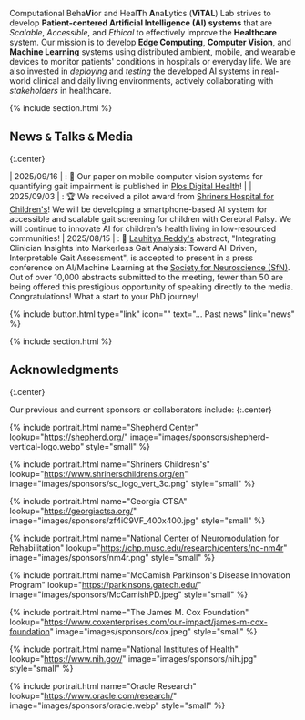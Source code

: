 ---
---

<!-- {% capture recruiting %}
Currently, we are actively recruiting <u>1 - 2 Ph.D. students</u> from *[Emory CS](https://computerscience.emory.edu/graduate/admissions/index.html)* and *[GT ML](https://ml.gatech.edu/phd/admissions)* programs. Please contact [Dr. Kwon](mailto:hyeokhyen.kwon@gatech.edu) or apply for those programs, if you are interested in **Computer Vision**, **Ubiquitous Computing**, and **Machine Learning** techniques for **Health Analytics**.
{% endcapture %}
{% capture content %} {{ recruiting }}{% endcapture %}
{% include alert.html type="tip" content=content %} -->

Computational Beha**Vi**or and Heal**T**h **A**na**L**ytics (**ViTAL**) Lab strives to develop **Patient-centered Artificial Intelligence (AI) systems** that are *Scalable*, *Accessible*, and *Ethical* to effectively improve the **Healthcare** system. 
Our mission is to develop **Edge Computing**, **Computer Vision**, and **Machine Learning** systems using distributed ambient, mobile, and wearable devices to monitor patients' conditions in hospitals or everyday life. We are also invested in *deploying* and *testing* the developed AI systems in real-world clinical and daily living environments, actively collaborating with *stakeholders* in healthcare.

{% include section.html %}

## News $\mathtt{\&}$ Talks $\mathtt{\&}$ Media
{:.center}

<style>
td, th {
   border: none!important;
}
</style>
| 2025/09/16 | : 📖 Our paper on mobile computer vision systems for quantifying gait impairment is published in [Plos Digital Health](https://journals.plos.org/digitalhealth/article?id=10.1371/journal.pdig.0001004)! |
| 2025/09/03 | : 🏆 We received a pilot award from [Shriners Hospital for Children's](https://www.shrinerschildrens.org/en)! We will be developing a smartphone-based AI system for accessible and scalable gait screening for children with Cerebral Palsy. We will continue to innovate AI for children's health living in low-resourced communities!
| 2025/08/15 | : 🎉 [Lauhitya Reddy's](https://kwonvitallab.github.io/members/phd-students/lauhitya-reddy.html) abstract, "Integrating Clinician Insights into Markerless Gait Analysis: Toward AI-Driven, Interpretable Gait Assessment", is accepted to present in a press conference on AI/Machine Learning at the [Society for Neuroscience (SfN)](https://www.sfn.org/). Out of over 10,000 abstracts submitted to the meeting, fewer than 50 are being offered this prestigious opportunity of speaking directly to the media. Congratulations! What a start to your PhD journey!

{%
  include button.html
  type="link"
  icon=""
  text="... Past news"
  link="news"
%}

{% include section.html %}


## Acknowledgments
{:.center}

Our previous and current sponsors or collaborators include:
{:.center}

<!-- Shepherd Center -->
{% include portrait.html name="Shepherd Center" lookup="https://shepherd.org/" image="images/sponsors/shepherd-vertical-logo.webp" style="small" %}

<!-- GA CTSA -->
{% include portrait.html name="Shriners Childresn's" lookup="https://www.shrinerschildrens.org/en" image="images/sponsors/sc_logo_vert_3c.png" style="small" %}

<!-- Shriners -->
{% include portrait.html name="Georgia CTSA" lookup="https://georgiactsa.org/" image="images/sponsors/zf4iC9VF_400x400.jpg" style="small" %}


<!-- NM4R -->
{% include portrait.html name="National Center of Neuromodulation for Rehabilitation" lookup="https://chp.musc.edu/research/centers/nc-nm4r" image="images/sponsors/nm4r.png" style="small" %}

<!-- McCamish -->
{% include portrait.html name="McCamish Parkinson's Disease Innovation Program" lookup="https://parkinsons.gatech.edu/" image="images/sponsors/McCamishPD.jpeg" style="small" %}

<!-- Cox -->
{% include portrait.html name="The James M. Cox Foundation" lookup="https://www.coxenterprises.com/our-impact/james-m-cox-foundation" image="images/sponsors/cox.jpeg" style="small" %}

<!-- NIH -->
{% include portrait.html name="National Institutes of Health" lookup="https://www.nih.gov/" image="images/sponsors/nih.jpg" style="small" %}

<!-- Oracle -->
{% include portrait.html name="Oracle Research" lookup="https://www.oracle.com/research/" image="images/sponsors/oracle.webp" style="small" %}
